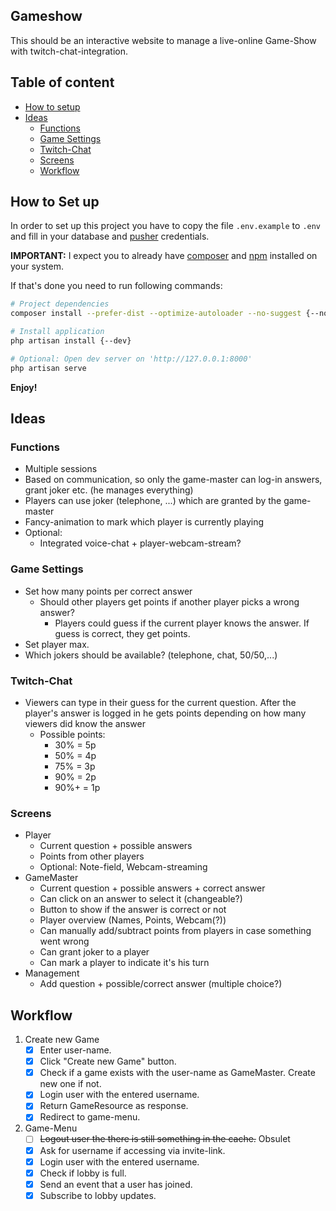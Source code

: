 ## Gameshow
This should be an interactive website to manage a live-online Game-Show with twitch-chat-integration.

## Table of content
* [How to setup](#how-to-set-up)
* [Ideas](#ideas)
    * [Functions](#functions)
    * [Game Settings](#game-settings)
    * [Twitch-Chat](#twitch-chat)
    * [Screens](#screens)
    * [Workflow](#workflow)

## How to Set up
In order to set up this project you have to copy the file `.env.example` to `.env` 
and fill in your database and [pusher](https://pusher.com/) credentials.

[comment]: <> (Imaginary because this project uses [Laravel Websockets]&#40;https://beyondco.de/docs/laravel-websockets/getting-started/introduction&#41;)

[comment]: <> (which is basically the same as pusher but served locally. )

**IMPORTANT:** I expect you to already have [composer](https://getcomposer.org/) and [npm](https://nodejs.org/en/download/) installed on your system.

If that's done you need to run following commands:
```bash
# Project dependencies
composer install --prefer-dist --optimize-autoloader --no-suggest {--no-dev}

# Install application
php artisan install {--dev}

# Optional: Open dev server on 'http://127.0.0.1:8000'
php artisan serve
```

[comment]: <> (Great! Now the only thing missing is to start the *"imaginary pusher"* server.)

[comment]: <> (```bash)

[comment]: <> (# Start websockets)

[comment]: <> (php artisan websockets:serve)

[comment]: <> (```)

**Enjoy!**

## Ideas

### Functions
* Multiple sessions
* Based on communication, so only the game-master can log-in answers, grant joker etc. (he manages everything)
* Players can use joker (telephone, ...) which are granted by the game-master
* Fancy-animation to mark which player is currently playing
* Optional:
    * Integrated voice-chat + player-webcam-stream?

### Game Settings
* Set how many points per correct answer
    * Should other players get points if another player picks a wrong answer?
        * Players could guess if the current player knows the answer. If guess is correct, they get points.
* Set player max.
* Which jokers should be available? (telephone, chat, 50/50,...)

### Twitch-Chat
* Viewers can type in their guess for the current question. After the player's answer is logged in he gets points depending on how many viewers did know the answer
    * Possible points:
        * 30%  = 5p
        * 50%  = 4p
        * 75%  = 3p
        * 90%  = 2p
        * 90%+ = 1p

### Screens
* Player
    * Current question + possible answers
    * Points from other players
    * Optional: Note-field, Webcam-streaming 
* GameMaster
    * Current question + possible answers + correct answer
    * Can click on an answer to select it (changeable?)
    * Button to show if the answer is correct or not
    * Player overview (Names, Points, Webcam(?))
    * Can manually add/subtract points from players in case something went wrong
    * Can grant joker to a player
    * Can mark a player to indicate it's his turn
* Management
    * Add question + possible/correct answer (multiple choice?)


## Workflow
1. Create new Game
    - [x] Enter user-name.
    - [x] Click "Create new Game" button.
    - [x] Check if a game exists with the user-name as GameMaster. Create new one if not.
    - [x] Login user with the entered username.
    - [x] Return GameResource as response.
    - [x] Redirect to game-menu.
2. Game-Menu
    - [ ] ~~Logout user the there is still something in the cache.~~ Obsulet
    - [x] Ask for username if accessing via invite-link.
    - [x] Login user with the entered username.
    - [x] Check if lobby is full.
    - [x] Send an event that a user has joined.
    - [x] Subscribe to lobby updates.
